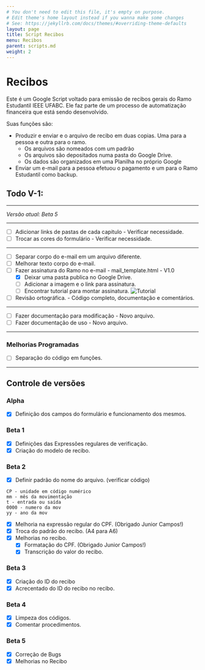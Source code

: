```yaml
---
# You don't need to edit this file, it's empty on purpose.
# Edit theme's home layout instead if you wanna make some changes
# See: https://jekyllrb.com/docs/themes/#overriding-theme-defaults
layout: page
title: Script Recibos
menu: Recibos
parent: scripts.md
weight: 2
---
```


# Recibos

Este é um Google Script voltado para emissão de recibos gerais do Ramo Estudantil IEEE UFABC. Ele faz parte de um processo de automatização financeira que está sendo desenvolvido.

Suas funções são:
- Produzir e enviar e o arquivo de recibo em duas copias. Uma para a pessoa e outra para o ramo.
  - Os arquivos são nomeados com um padrão
  - Os arquivos são depositados numa pasta do Google Drive.
  - Os dados são organizados em uma Planilha no próprio Google
- Enviar um e-mail para a pessoa efetuou o pagamento e um para o Ramo Estudantil como backup.

## Todo V-1:

---------------------------------------------------------------------------

*Versão atual: Beta 5*

---------------------------------------------------------------------------

- [ ] Adicionar links de pastas de cada capitulo - Verificar necessidade.
- [ ] Trocar as cores do formulário - Verificar necessidade. 

---------------------------------------------------------------------------
- [ ] Separar corpo do e-mail em um arquivo diferente.
- [ ] Melhorar texto corpo do e-mail.
- [ ] Fazer assinatura do Ramo no e-mail - mail_template.html - V1.0
  - [x] Deixar uma pasta publica no Google Drive.
  - [ ] Adicionar a imagem e o link para assinatura.
  - [ ] Encontrar tutorial para montar assinatura.
    ![Tutorial](https://drive.google.com/uc?id=0B8CcpExpMKFlX1hhTldISF9jU0E)
- [ ] Revisão ortográfica. - Código completo, documentação e comentários.

---------------------------------------------------------------------------

- [ ] Fazer documentação para modificação - Novo arquivo.
- [ ] Fazer documentação de uso - Novo arquivo.

---------------------------------------------------------------------------

### Melhorias Programadas

- [ ] Separação do código em funções.
---------------------------------------------------------------------------

## Controle de versões

### **Alpha**

- [x] Definição dos campos do formulário e funcionamento dos mesmos.

### **Beta 1**
- [x] Definições das Expressões regulares de verificação.
- [x] Criação do modelo de recibo.

### **Beta 2**

- [x] Definir padrão do nome do arquivo. (verificar código)

```O Nome do arquivo CPmmT0000yy
CP - unidade em código numérico
mm - mês da movimentação
t - entrada ou saída
0000 - numero da mov
yy - ano da mov
```

- [x] Melhoria na expressão regular do CPF. (Obrigado Junior Campos!)
- [x] Troca do padrão do recibo. (A4 para A6)
- [x] Melhorias no recibo.
  - [x] Formatação do CPF. (Obrigado Junior Campos!)
  - [x] Transcrição do valor do recibo.

### **Beta 3**

- [x] Criação do ID do recibo
- [x] Acrecentado do ID do recibo no recibo.

### **Beta 4**

- [x] Limpeza dos códigos.
- [x] Comentar procedimentos.

### **Beta 5**

- [x] Correção de Bugs
- [x] Melhorias no Recibo